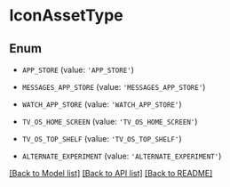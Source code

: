 # IconAssetType


## Enum

* `APP_STORE` (value: `'APP_STORE'`)

* `MESSAGES_APP_STORE` (value: `'MESSAGES_APP_STORE'`)

* `WATCH_APP_STORE` (value: `'WATCH_APP_STORE'`)

* `TV_OS_HOME_SCREEN` (value: `'TV_OS_HOME_SCREEN'`)

* `TV_OS_TOP_SHELF` (value: `'TV_OS_TOP_SHELF'`)

* `ALTERNATE_EXPERIMENT` (value: `'ALTERNATE_EXPERIMENT'`)

[[Back to Model list]](../README.md#documentation-for-models) [[Back to API list]](../README.md#documentation-for-api-endpoints) [[Back to README]](../README.md)


